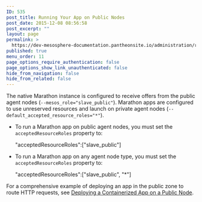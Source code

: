 ```yaml
---
ID: 535
post_title: Running Your App on Public Nodes
post_date: 2015-12-08 08:56:58
post_excerpt: ""
layout: page
permalink: >
  https://dev-mesosphere-documentation.pantheonsite.io/administration/run-app-on-public-nodes/
published: true
menu_order: 11
page_options_require_authentication: false
page_options_show_link_unauthenticated: false
hide_from_navigation: false
hide_from_related: false
---
```

The native Marathon instance is configured to receive offers from the public agent nodes (`--mesos_role="slave_public"`). Marathon apps are configured to use unreserved resources and launch on private agent nodes (`--default_accepted_resource_roles="*"`).

*   To run a Marathon app on public agent nodes, you must set the `acceptedResourceRoles` property to:
    
    "acceptedResourceRoles":["slave_public"]

*   To run a Marathon app on any agent node type, you must set the `acceptedResourceRoles` property to:
    
    "acceptedResourceRoles":["slave_public", "*"]

For a comprehensive example of deploying an app in the public zone to route HTTP requests, see [Deploying a Containerized App on a Public Node][1].

 [1]: /tutorials/deploywebapp/